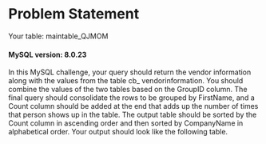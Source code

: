 # Problem Statement

Your table: maintable_QJMOM
#### MySQL version: 8.0.23

In this MySQL challenge, your query should return the vendor information along with the values from the table cb_ vendorinformation. You should combine the values of the two tables based on the GroupID column. The final query should consolidate the rows to be grouped by FirstName, and a Count column should be added at the end that adds up the number of times that person shows up in the table. The output table should be sorted by the Count column in ascending order and then sorted by CompanyName in alphabetical order. Your output should look like the following table.
